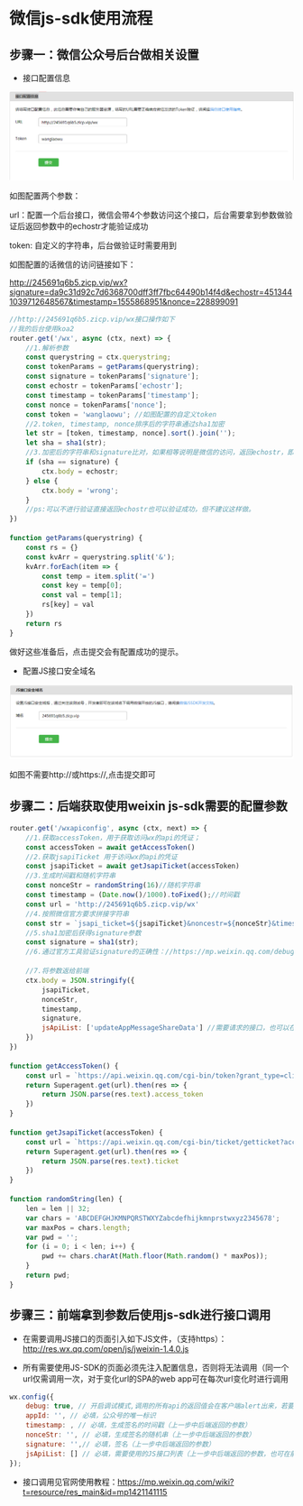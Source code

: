 # 微信js-sdk使用流程

## 步骤一：微信公众号后台做相关设置

* 接口配置信息

![](./img/jssdk_step1.1.png)

如图配置两个参数：

url：配置一个后台接口，微信会带4个参数访问这个接口，后台需要拿到参数做验证后返回参数中的echostr才能验证成功

token: 自定义的字符串，后台做验证时需要用到

如图配置的话微信的访问链接如下：

http://245691q6b5.zicp.vip/wx?signature=da9c31d92c7d6368700dff3ff7fbc64490b14f4d&echostr=4513441039712648567&timestamp=1555868951&nonce=228899091

```javascript
//http://245691q6b5.zicp.vip/wx接口操作如下
//我的后台使用koa2
router.get('/wx', async (ctx, next) => {
    //1.解析参数
    const querystring = ctx.querystring;
    const tokenParams = getParams(querystring);
    const signature = tokenParams['signature'];
    const echostr = tokenParams['echostr'];
    const timestamp = tokenParams['timestamp'];
    const nonce = tokenParams['nonce'];
    const token = 'wanglaowu'; //如图配置的自定义token
    //2.token, timestamp, nonce排序后的字符串通过sha1加密
    let str = [token, timestamp, nonce].sort().join('');
    let sha = sha1(str);
    //3.加密后的字符串和signature比对，如果相等说明是微信的访问，返回echostr，即可验证成功，返回其他值验证失败。
    if (sha == signature) {
        ctx.body = echostr;
    } else {
        ctx.body = 'wrong';
    }
    //ps:可以不进行验证直接返回echostr也可以验证成功，但不建议这样做。
})

function getParams(querystring) {
    const rs = {}
    const kvArr = querystring.split('&');
    kvArr.forEach(item => {
        const temp = item.split('=')
        const key = temp[0];
        const val = temp[1];
        rs[key] = val
    })
    return rs
}

```

做好这些准备后，点击提交会有配置成功的提示。

* 配置JS接口安全域名

![](./img/jssdk_step1.2.png)

如图不需要http://或https://,点击提交即可

## 步骤二：后端获取使用weixin js-sdk需要的配置参数

```javascript
router.get('/wxapiconfig', async (ctx, next) => {
    //1.获取accessToken，用于获取访问wx的api的凭证；
    const accessToken = await getAccessToken()
    //2.获取jsapiTicket 用于访问wx的api的凭证
    const jsapiTicket = await getJsapiTicket(accessToken)
    //3.生成时间戳和随机字符串
    const nonceStr = randomString(16)//随机字符串
    const timestamp = (Date.now()/1000).toFixed();//时间戳
    const url = 'http://245691q6b5.zicp.vip/wx'
    //4.按照微信官方要求拼接字符串
    const str = `jsapi_ticket=${jsapiTicket}&noncestr=${nonceStr}&timestamp=${timestamp}&url=${url}`
    //5.sha1加密后获得signature参数
    const signature = sha1(str);
    //6.通过官方工具验证signature的正确性：//https://mp.weixin.qq.com/debug/cgi-bin/sandbox?t=jsapisign

    //7.将参数返给前端
    ctx.body = JSON.stringify({
        jsapiTicket,
        nonceStr,
        timestamp,
        signature,
        jsApiList: ['updateAppMessageShareData'] //需要请求的接口，也可以在前端使用时增加此参数
    })
})

function getAccessToken() {
    const url = `https://api.weixin.qq.com/cgi-bin/token?grant_type=client_credential&appid=${appid}&secret=${appsecret}`
    return Superagent.get(url).then(res => {
        return JSON.parse(res.text).access_token
    })
}

function getJsapiTicket(accessToken) {
    const url = `https://api.weixin.qq.com/cgi-bin/ticket/getticket?access_token=${accessToken}&type=jsapi`
    return Superagent.get(url).then(res => {
        return JSON.parse(res.text).ticket
    })
}

function randomString(len) {
    len = len || 32;
    var chars = 'ABCDEFGHJKMNPQRSTWXYZabcdefhijkmnprstwxyz2345678';    
    var maxPos = chars.length;
    var pwd = '';
    for (i = 0; i < len; i++) {
        pwd += chars.charAt(Math.floor(Math.random() * maxPos));
    }
    return pwd;
}


```
## 步骤三：前端拿到参数后使用js-sdk进行接口调用

* 在需要调用JS接口的页面引入如下JS文件，（支持https）：http://res.wx.qq.com/open/js/jweixin-1.4.0.js

* 所有需要使用JS-SDK的页面必须先注入配置信息，否则将无法调用（同一个url仅需调用一次，对于变化url的SPA的web app可在每次url变化时进行调用

```javascript
wx.config({
    debug: true, // 开启调试模式,调用的所有api的返回值会在客户端alert出来，若要查看传入的参数，可以在pc端打开，参数信息会通过log打出，仅在pc端时才会打印。
    appId: '', // 必填，公众号的唯一标识
    timestamp: , // 必填，生成签名的时间戳（上一步中后端返回的参数）
    nonceStr: '', // 必填，生成签名的随机串（上一步中后端返回的参数）
    signature: '',// 必填，签名（上一步中后端返回的参数）
    jsApiList: [] // 必填，需要使用的JS接口列表（上一步中后端返回的参数，也可在前端配置此参数）
});
```

* 接口调用见官网使用教程：https://mp.weixin.qq.com/wiki?t=resource/res_main&id=mp1421141115